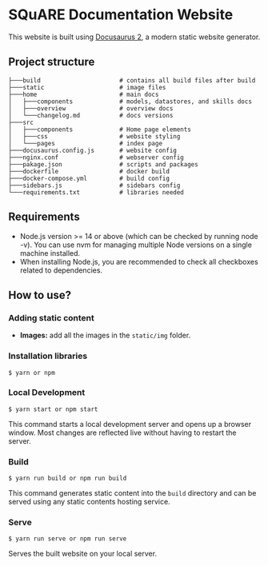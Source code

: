 # SQuARE Documentation Website

This website is built using [Docusaurus 2](https://docusaurus.io/), a modern static website generator.

## Project structure

```
├───build                      # contains all build files after build
├───static                     # image files
├───home                       # main docs
│   ├───components             # models, datastores, and skills docs
│   ├───overview               # overview docs
│   └───changelog.md           # docs versions
├───src               
│   ├───components             # Home page elements
│   ├───css                    # website styling
│   └───pages                  # index page
├───docusaurus.config.js       # website config
├───nginx.conf                 # webserver config
├───pakage.json                # scripts and packages
├───dockerfile                 # docker build 
├───docker-compose.yml         # build config
├───sidebars.js                # sidebars config
└───requirements.txt           # libraries needed
```

## Requirements

- Node.js version >= 14 or above (which can be checked by running node -v). You can 
  use nvm for managing multiple Node versions on a single machine installed. 
- When installing Node.js, you are recommended to check all checkboxes related to 
  dependencies.

## How to use?

### Adding static content

- <b>Images:</b> add all the images in the ``static/img`` folder.

### Installation libraries

```
$ yarn or npm
```

### Local Development

```
$ yarn start or npm start
```

This command starts a local development server and opens up a browser window. Most changes are reflected 
live without having to restart the server.

### Build

```
$ yarn run build or npm run build
```

This command generates static content into the `build` directory and can be served 
using any static contents hosting service.

### Serve

```
$ yarn run serve or npm run serve
```

Serves the built website on your local server.
